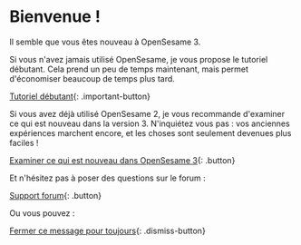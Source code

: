 # Bienvenue !

Il semble que vous êtes nouveau à OpenSesame 3.

Si vous n'avez jamais utilisé OpenSesame, je vous propose le tutoriel débutant. Cela prend un peu de temps maintenant, mais permet d'économiser beaucoup de temps plus tard.

[Tutoriel débutant](new:http://osdoc.cogsci.nl/tutorials/step-by-step-tutorial/){: .important-button}

Si vous avez déjà utilisé OpenSesame 2, je vous recommande d'examiner ce qui est nouveau dans la version 3. N'inquiétez vous pas : vos anciennes expériences marchent encore, et les choses sont seulement devenues plus faciles !


[Examiner ce qui est nouveau dans OpenSesame 3](new:http://osdoc.cogsci.nl/3.0/miscellaneous/important-changes-3/){: .button}

Et n'hésitez pas à poser des questions sur le forum :

[Support forum](new:http://forum.cogsci.nl/){: .button}

Ou vous pouvez :

[Fermer ce message pour toujours](opensesame://event.os3n_dismiss_startup){: .dismiss-button}
